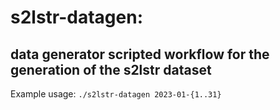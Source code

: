 # s2lstr-datagen:
## data generator scripted workflow for the generation of the s2lstr dataset
Example usage:
`./s2lstr-datagen 2023-01-{1..31}`
